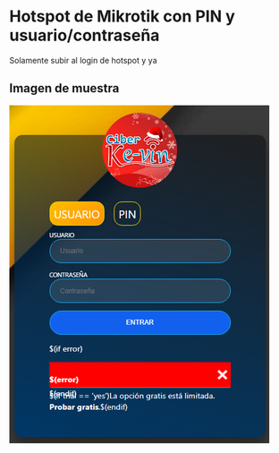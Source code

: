 # Hotspot de Mikrotik con PIN y usuario/contraseña
Solamente subir al login de hotspot y ya

## Imagen de muestra
![alt login](https://github.com/mateomtz199/hostpot1/blob/master/imagenes/LoginPin.png)